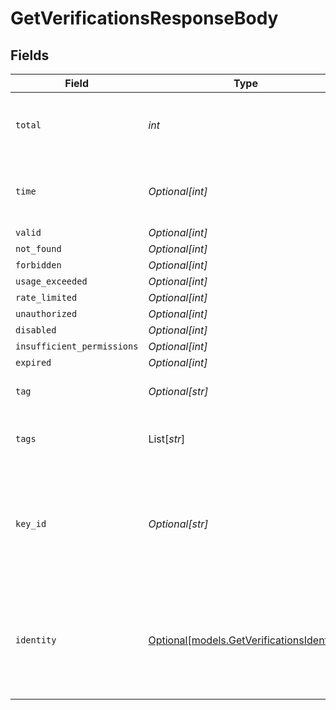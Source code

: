 # GetVerificationsResponseBody


## Fields

| Field                                                                                                                                | Type                                                                                                                                 | Required                                                                                                                             | Description                                                                                                                          |
| ------------------------------------------------------------------------------------------------------------------------------------ | ------------------------------------------------------------------------------------------------------------------------------------ | ------------------------------------------------------------------------------------------------------------------------------------ | ------------------------------------------------------------------------------------------------------------------------------------ |
| `total`                                                                                                                              | *int*                                                                                                                                | :heavy_check_mark:                                                                                                                   | Total number of verifications in the current time slice, regardless of outcome.                                                      |
| `time`                                                                                                                               | *Optional[int]*                                                                                                                      | :heavy_minus_sign:                                                                                                                   | Unix timestamp in milliseconds of the start of the current time slice.                                                               |
| `valid`                                                                                                                              | *Optional[int]*                                                                                                                      | :heavy_minus_sign:                                                                                                                   | N/A                                                                                                                                  |
| `not_found`                                                                                                                          | *Optional[int]*                                                                                                                      | :heavy_minus_sign:                                                                                                                   | N/A                                                                                                                                  |
| `forbidden`                                                                                                                          | *Optional[int]*                                                                                                                      | :heavy_minus_sign:                                                                                                                   | N/A                                                                                                                                  |
| `usage_exceeded`                                                                                                                     | *Optional[int]*                                                                                                                      | :heavy_minus_sign:                                                                                                                   | N/A                                                                                                                                  |
| `rate_limited`                                                                                                                       | *Optional[int]*                                                                                                                      | :heavy_minus_sign:                                                                                                                   | N/A                                                                                                                                  |
| `unauthorized`                                                                                                                       | *Optional[int]*                                                                                                                      | :heavy_minus_sign:                                                                                                                   | N/A                                                                                                                                  |
| `disabled`                                                                                                                           | *Optional[int]*                                                                                                                      | :heavy_minus_sign:                                                                                                                   | N/A                                                                                                                                  |
| `insufficient_permissions`                                                                                                           | *Optional[int]*                                                                                                                      | :heavy_minus_sign:                                                                                                                   | N/A                                                                                                                                  |
| `expired`                                                                                                                            | *Optional[int]*                                                                                                                      | :heavy_minus_sign:                                                                                                                   | N/A                                                                                                                                  |
| `tag`                                                                                                                                | *Optional[str]*                                                                                                                      | :heavy_minus_sign:                                                                                                                   | Only available when grouping by tag.                                                                                                 |
| `tags`                                                                                                                               | List[*str*]                                                                                                                          | :heavy_minus_sign:                                                                                                                   | Filter by one or multiple tags. If multiple tags are provided                                                                        |
| `key_id`                                                                                                                             | *Optional[str]*                                                                                                                      | :heavy_minus_sign:                                                                                                                   | Only available when specifying groupBy=key in the query.<br/>In this case there would be one datapoint per time and groupBy target.  |
| `identity`                                                                                                                           | [Optional[models.GetVerificationsIdentity]](../models/getverificationsidentity.md)                                                   | :heavy_minus_sign:                                                                                                                   | Only available when specifying groupBy=identity in the query.<br/>In this case there would be one datapoint per time and groupBy target. |